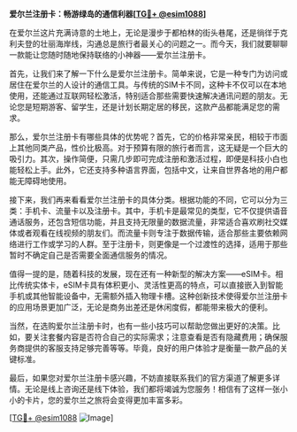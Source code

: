 **爱尔兰注册卡：畅游绿岛的通信利器[[TG💪+ @esim1088](https://t.me/s/esim1088)]**

在爱尔兰这片充满诗意的土地上，无论是漫步于都柏林的街头巷尾，还是徜徉于克利夫登的壮丽海岸线，沟通总是旅行者最关心的问题之一。而今天，我们就要聊聊一款能让您随时随地保持联络的小神器——爱尔兰注册卡。

首先，让我们来了解一下什么是爱尔兰注册卡。简单来说，它是一种专门为访问或居住在爱尔兰的人设计的通信工具。与传统的SIM卡不同，这种卡不仅可以在本地使用，还能通过互联网轻松激活，特别适合那些需要快速解决通讯问题的朋友。无论您是短期游客、留学生，还是计划长期定居的移民，这款产品都能满足您的需求。

那么，爱尔兰注册卡有哪些具体的优势呢？首先，它的价格非常亲民，相较于市面上其他同类产品，性价比极高。对于预算有限的旅行者而言，这无疑是一个巨大的吸引力。其次，操作简便，只需几步即可完成注册和激活过程，即便是科技小白也能轻松上手。此外，它还支持多种语言界面，包括中文，让来自世界各地的用户都能无障碍地使用。

接下来，我们再来看看爱尔兰注册卡的具体分类。根据功能的不同，它可以分为三类：手机卡、流量卡以及注册卡。其中，手机卡是最常见的类型，它不仅提供语音通话服务，还包含短信功能，并且支持无限量的数据流量，非常适合喜欢刷社交媒体或者观看在线视频的朋友们。而流量卡则专注于数据传输，适合那些主要依赖网络进行工作或学习的人群。至于注册卡，则更像是一个过渡性的选择，适用于那些暂时不确定自己是否需要全面通信服务的情况。

值得一提的是，随着科技的发展，现在还有一种新型的解决方案——eSIM卡。相比传统实体卡，eSIM卡具有体积更小、灵活性更高的特点，可以直接嵌入到智能手机或其他智能设备中，无需额外插入物理卡槽。这种创新技术使得爱尔兰注册卡的应用场景更加广泛，无论是商务出差还是休闲度假，都能带来极大的便利。

当然，在选购爱尔兰注册卡时，也有一些小技巧可以帮助您做出更好的决策。比如，要关注套餐内容是否符合自己的实际需求；注意查看是否有隐藏费用；确保服务商提供的客服支持足够完善等等。毕竟，良好的用户体验才是衡量一款产品的关键标准。

最后，如果您对爱尔兰注册卡感兴趣，不妨直接联系我们的官方渠道了解更多详情。无论是线上咨询还是线下体验，我们都将竭诚为您服务！相信有了这样一张小小的卡片，您的爱尔兰之旅将会变得更加丰富多彩。

[[TG💪+ @esim1088](https://t.me/s/esim1088) ![Image](https://i.postimg.cc/4NQfJmqS/Snipaste-2025-05-13-00-14-12.png)]